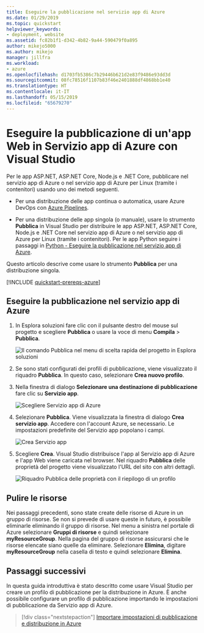 ```yaml
---
title: Eseguire la pubblicazione nel servizio app di Azure
ms.date: 01/29/2019
ms.topic: quickstart
helpviewer_keywords:
- deployment, website
ms.assetid: fc82b1f1-d342-4b82-9a44-590479f0a895
author: mikejo5000
ms.author: mikejo
manager: jillfra
ms.workload:
- azure
ms.openlocfilehash: d1703fb5386c7b29446b621d2e83f9486e93dd3d
ms.sourcegitcommit: 08fc78516f1107b83f46e2401888df4868bb1e40
ms.translationtype: HT
ms.contentlocale: it-IT
ms.lasthandoff: 05/15/2019
ms.locfileid: "65679270"
---
```

# <a name="publish-a-web-app-to-azure-app-service-using-visual-studio"></a>Eseguire la pubblicazione di un'app Web in Servizio app di Azure con Visual Studio

Per le app ASP.NET, ASP.NET Core, Node.js e .NET Core, pubblicare nel servizio app di Azure o nel servizio app di Azure per Linux (tramite i contenitori) usando uno dei metodi seguenti.

* Per una distribuzione delle app continua o automatica, usare Azure DevOps con [Azure Pipelines](https://docs.microsoft.com/azure/devops/pipelines/get-started-yaml?view=azdevops).

* Per una distribuzione delle app singola (o manuale), usare lo strumento **Pubblica** in Visual Studio per distribuire le app ASP.NET, ASP.NET Core, Node.js e .NET Core nel servizio app di Azure o nel servizio app di Azure per Linux (tramite i contenitori). Per le app Python seguire i passaggi in [Python - Eseguire la pubblicazione nel servizio app di Azure](../python/publishing-python-web-applications-to-azure-from-visual-studio.md).

Questo articolo descrive come usare lo strumento **Pubblica** per una distribuzione singola.

[!INCLUDE [quickstart-prereqs-azure](includes/quickstart-prereqs-azure.md)]

## <a name="publish-to-azure-app-service"></a>Eseguire la pubblicazione nel servizio app di Azure

1. In Esplora soluzioni fare clic con il pulsante destro del mouse sul progetto e scegliere **Pubblica** o usare la voce di menu **Compila** > **Pubblica**.

    ![Il comando Pubblica nel menu di scelta rapida del progetto in Esplora soluzioni](../deployment/media/quickstart-publish.png "scegliere Pubblica")

1. Se sono stati configurati dei profili di pubblicazione, viene visualizzato il riquadro **Pubblica**. In questo caso, selezionare **Crea nuovo profilo**.

1. Nella finestra di dialogo **Selezionare una destinazione di pubblicazione** fare clic su **Servizio app**.

    ![Scegliere Servizio app di Azure](../deployment/media/quickstart-publish-azure.png "Scegliere Servizio app di Azure")

1. Selezionare **Pubblica**. Viene visualizzata la finestra di dialogo **Crea servizio app**. Accedere con l'account Azure, se necessario. Le impostazioni predefinite del Servizio app popolano i campi.

    ![Crea Servizio app](../deployment/media/quickstart-publish-settings-app-service.png "Crea Servizio app di Azure")

1. Scegliere **Crea**. Visual Studio distribuisce l'app al Servizio app di Azure e l'app Web viene caricata nel browser. Nel riquadro **Pubblica** delle proprietà del progetto viene visualizzato l'URL del sito con altri dettagli.

    ![Riquadro Pubblica delle proprietà con il riepilogo di un profilo](../deployment/media/quickstart-publish-app-service-summary.png)

## <a name="clean-up-resources"></a>Pulire le risorse

Nei passaggi precedenti, sono state create delle risorse di Azure in un gruppo di risorse. Se non si prevede di usare queste in futuro, è possibile eliminarle eliminando il gruppo di risorse.
Nel menu a sinistra nel portale di Azure selezionare **Gruppi di risorse** e quindi selezionare **myResourceGroup**.
Nella pagina del gruppo di risorse assicurarsi che le risorse elencate siano quelle da eliminare.
Selezionare **Elimina**, digitare **myResourceGroup** nella casella di testo e quindi selezionare **Elimina**.

## <a name="next-steps"></a>Passaggi successivi

In questa guida introduttiva è stato descritto come usare Visual Studio per creare un profilo di pubblicazione per la distribuzione in Azure. È anche possibile configurare un profilo di pubblicazione importando le impostazioni di pubblicazione da Servizio app di Azure.

> [!div class="nextstepaction"]
> [Importare impostazioni di pubblicazione e distribuzione in Azure](tutorial-import-publish-settings-azure.md)

